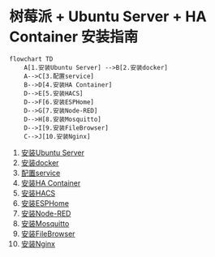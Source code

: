 # 树莓派 + Ubuntu Server + HA Container 安装指南

```mermaid
flowchart TD
    A[1.安装Ubuntu Server] -->B[2.安装docker]
    A-->C[3.配置service]
    B-->D[4.安装HA Container]
    D-->E[5.安装HACS]
    D-->F[6.安装ESPHome]
    D-->G[7.安装Node-RED]
    D-->H[8.安装Mosquitto]
    D-->I[9.安装FileBrowser]
    C-->J[10.安装Nginx]
```

1. [安装Ubuntu Server](./安装Ubuntu_Server.md)
2. [安装docker](./安装docker.md)
3. [配置service](./配置service.md)
4. [安装HA Container](./安装HA_Container.md)
5. [安装HACS](./安装HACS.md)
6. [安装ESPHome](./安装ESPHome.md)
7. [安装Node-RED](./安装Node-RED.md)
8. [安装Mosquitto](./安装Mosquitto.md)
9. [安装FileBrowser](./安装FileBrowser.md)
10. [安装Nginx](./安装Nginx.md)